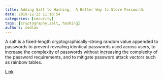 ```yaml
---
title: Adding Salt to Hashing,  A Better Way to Store Passwords
date: 2019-12-23 11:10:54
categories: [security]
tags: [cryptography,salt, hashing]
authors: sedlav
---
```


A salt is a fixed-length cryptographically-strong random value appended to passwords to prevent revealing identical passwords used across users, to increase the complexity of passwords without increasing the complexity of the password requirements, and to mitigate password attack vectors such as rainbow tables.

[Link](https://auth0.com/blog/adding-salt-to-hashing-a-better-way-to-store-passwords/)
